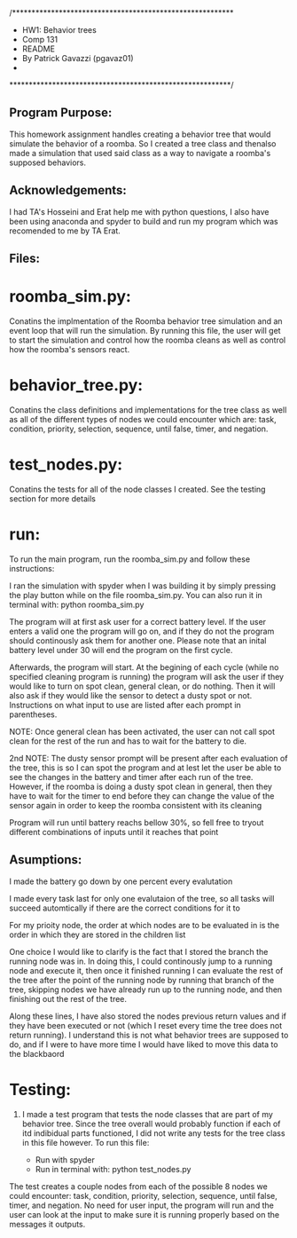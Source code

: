 /*********************************************************
* HW1: Behavior trees
* Comp 131
* README
* By Patrick Gavazzi (pgavaz01)
*
*********************************************************/




## Program Purpose:
This homework assignment handles creating a behavior tree that would simulate the behavior of a roomba. So I created a tree class and thenalso made a simulation that used said class as a way to navigate a roomba's supposed behaviors.




## Acknowledgements:
I had TA's Hosseini and Erat help me with python questions, I also have been using anaconda and spyder to build and run my program which was recomended to me by TA Erat.




## Files:

# roomba_sim.py:
Conatins the implmentation of the Roomba behavior tree simulation and an event loop that will run the simulation. By running this file, the user will get to start the simulation and control how the roomba cleans as well as control how the roomba's sensors react. 
    
# behavior_tree.py:
Conatins the class definitions and implementations for the tree class as well as all of the different types of nodes we could encounter which are: task, condition, priority, selection, sequence, until false, timer, and negation.

# test_nodes.py:
Conatins the tests for all of the node classes I created. See the testing section for more details




# run: 
To run the main program, run the roomba_sim.py and follow these instructions:
    
I ran the simulation with spyder when I was building it by simply pressing the play button while on the file roomba_sim.py. You can also  run it in terminal with: python roomba_sim.py
            
The program will at first ask user for a correct battery level. If the user enters a valid one the program will go on, and if they do not the program should continously ask them for another one. Please note that an inital battery level under 30 will end the program on the first cycle.

Afterwards, the program will start. At the begining of each cycle (while no specified cleaning program is running) the program will ask the user if they would like to turn on spot clean, general clean, or do nothing. Then it will also ask if they would like the sensor to detect a dusty spot or not. Instructions on what input to use are listed after each prompt in parentheses. 
       
NOTE: Once general clean has been activated, the user can not call spot clean for the rest of the run and has to wait for the battery to die.
          
2nd NOTE: The dusty sensor prompt will be present after each evaluation of the tree, this is so I can spot the program and at lest let the user be able to see the changes in the battery and timer after each run of the tree. However, if the roomba is doing a dusty spot clean in general, then they have to wait for the timer to end before they can change the value of the sensor again in order to keep the roomba consistent with its cleaning
               
Program will run until battery reachs bellow 30%, so fell free to tryout different combinations of inputs until it reaches that point 




## Asumptions:
I made the battery go down by one percent every evalutation
    
I made every task last for only one evalutaion of the tree, so all tasks will succeed automtically if there are the correct conditions for it to
    
For my prioity node, the order at which nodes are to be evaluated in is the order in which they are stored in the children list

One choice I would like to clarify is the fact that I stored the branch the running node was in. In doing this, I could continously jump to a running node and execute it, then once it finished running I can evaluate the rest of the tree after the point of the running node by running that branch of the tree, skipping nodes we have already run up to the running node, and then finishing out the rest of the tree.
      
Along these lines, I have also stored the nodes previous return values and if they have been executed or not (which I reset every time the tree does not return running). I understand this is not what behavior trees are supposed to do, and if I were to have more time I would have liked to move this data to the blackbaord




# Testing:  
1) I made a test program that tests the node classes that are part of my
       behavior tree. Since the tree overall would probably function if each
       of itd indibidual parts functioned, I did not write any tests for the
       tree class in this file however. To run this file:
       
    - Run with spyder
    - Run in terminal with: python test_nodes.py
    
The test creates a couple nodes from each of the possible 8 nodes we could encounter: task, condition, priority, selection, sequence, until false, timer, and negation. No need for user input, the program will run and the user can look at the input to make sure it is running properly based on the messages it outputs.
